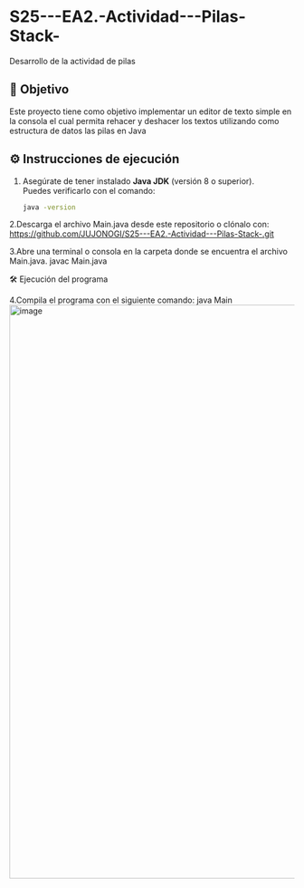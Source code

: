 # S25---EA2.-Actividad---Pilas-Stack-
Desarrollo de la actividad de pilas
## 🎯 Objetivo
Este proyecto tiene como objetivo implementar un editor de texto simple en la consola el cual permita rehacer y deshacer los textos utilizando como estructura de datos las pilas en Java

## ⚙️ Instrucciones de ejecución

1. Asegúrate de tener instalado **Java JDK** (versión 8 o superior).  
   Puedes verificarlo con el comando:
   ```bash
   java -version

2.Descarga el archivo Main.java desde este repositorio o clónalo con:
https://github.com/JUJONOGI/S25---EA2.-Actividad---Pilas-Stack-.git

3.Abre una terminal o consola en la carpeta donde se encuentra el archivo Main.java.
javac Main.java

🛠️ Ejecución del programa

4.Compila el programa con el siguiente comando:
  java Main
<img width="1760" height="1013" alt="image" src="https://github.com/user-attachments/assets/94f0e707-a9d0-4a42-8af2-6d25c2bc409b" />
